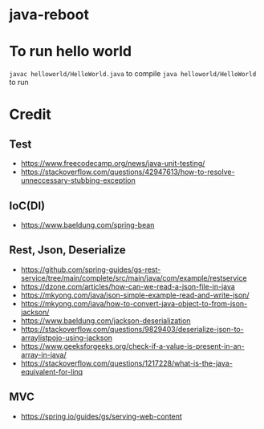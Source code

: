 # java-reboot


# To run hello world

`javac helloworld/HelloWorld.java` to compile
`java helloworld/HelloWorld` to run


# Credit

## Test
 - https://www.freecodecamp.org/news/java-unit-testing/
 - https://stackoverflow.com/questions/42947613/how-to-resolve-unneccessary-stubbing-exception

## IoC(DI)
 - https://www.baeldung.com/spring-bean

## Rest, Json, Deserialize
 - https://github.com/spring-guides/gs-rest-service/tree/main/complete/src/main/java/com/example/restservice
 - https://dzone.com/articles/how-can-we-read-a-json-file-in-java
 - https://mkyong.com/java/json-simple-example-read-and-write-json/
 - https://mkyong.com/java/how-to-convert-java-object-to-from-json-jackson/
 - https://www.baeldung.com/jackson-deserialization
 - https://stackoverflow.com/questions/9829403/deserialize-json-to-arraylistpojo-using-jackson
 - https://www.geeksforgeeks.org/check-if-a-value-is-present-in-an-array-in-java/
 - https://stackoverflow.com/questions/1217228/what-is-the-java-equivalent-for-linq

## MVC
 - https://spring.io/guides/gs/serving-web-content

